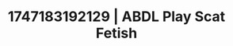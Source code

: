 ---
categories:
- Tan lines & lingerie
- Retro fantasy play
- Artistic control
- Face sitting
- Erotic slow burn
image: /assets/images/1747183192129.jpg
layout: post
seo:
  description: Featured content with premium Scat Fetish, ABDL Play. HD images available.
  keywords: Scat Fetish, ABDL Play
  og_image: /assets/images/1747183192129.jpg
  schema_type: VisualArtwork
tags:
- ABDL Play
- '#1747183192129'
- Scat Fetish
title: 1747183192129 | ABDL Play Scat Fetish
---